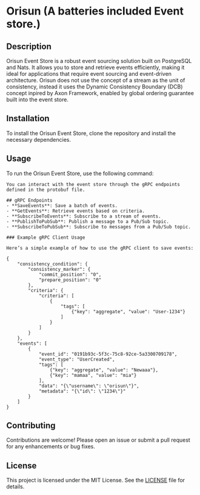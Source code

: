 # Orisun (A batteries included Event store.)

## Description
Orisun Event Store is a robust event sourcing solution built on PostgreSQL and Nats. It allows you to store and retrieve events efficiently, making it ideal for applications that require event sourcing and event-driven architecture. Orisun does not use the concept of a stream as the unit of consistency, instead it uses the Dynamic Consistency Boundary (DCB) concept inpired by Axon Framework, enabled by global ordering guarantee built into the event store.

## Installation
To install the Orisun Event Store, clone the repository and install the necessary dependencies.

## Usage
To run the Orisun Event Store, use the following command:

```
You can interact with the event store through the gRPC endpoints defined in the protobuf file.

## gRPC Endpoints
- **SaveEvents**: Save a batch of events.
- **GetEvents**: Retrieve events based on criteria.
- **SubscribeToEvents**: Subscribe to a stream of events.
- **PublishToPubSub**: Publish a message to a Pub/Sub topic.
- **SubscribeToPubSub**: Subscribe to messages from a Pub/Sub topic.

### Example gRPC Client Usage

Here’s a simple example of how to use the gRPC client to save events:

{
    "consistency_condition": {
        "consistency_marker": {
            "commit_position": "0",
            "prepare_position": "0"
        },
        "criteria": {
            "criteria": [
                {
                    "tags": [
                        {"key": "aggregate", "value": "User-1234"}
                    ]
                }
            ]
        }
    },
    "events": [
        {
            "event_id": "0191b93c-5f3c-75c8-92ce-5a3300709178",
            "event_type": "UserCreated",
            "tags": [
                {"key": "aggregate", "value": "Newaaa"},
                {"key": "mamaa", "value": "mia"}
            ],
            "data": "{\"username\": \"orisun\"}",
            "metadata": "{\"id\": \"1234\"}"
        }
    ]
}

```

## Contributing
Contributions are welcome! Please open an issue or submit a pull request for any enhancements or bug fixes.

## License
This project is licensed under the MIT License. See the [LICENSE](LICENSE) file for details.
